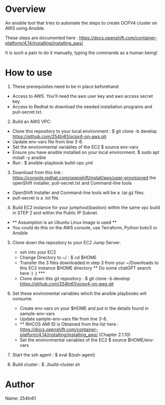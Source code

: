 Overview
========
An ansible tool that tries to automate the steps to create OCPV4 cluster on AWS using Ansible.

These steps are documented here : https://docs.openshift.com/container-platform/4.14/installing/installing_aws/

It is such a pain to do it manually, typing the commands as a human being!

How to use
==========
1. These prerequisites need to be in place beforehand:
  - Access to AWS. You'll need the aws user key and aws access secret key.
  - Access to Redhat to download the needed installation programs and pull-secret.txt.

2. Build an AWS VPC: 
  - Clone this repository to your local environment :  $ git clone -b develop https://github.com/254In61/ocpv4-on-aws.git
  - Update env-vars file from line 3-8.
  - Set the environmental variables of the EC2 $ source env-vars
  - Ensure you have ansible installed on your local environment. $ sudo apt install -y ansible
  - Run : $ ansible-playbook build-vpc.yml

3. Download from this link : https://console.redhat.com/openshift/install/aws/user-provisioned the openShift installer, pull-secret.txt and Command-line tools
  - OpenShift Installer and Command-line tools will be a .tar.gz files.
  - pull-secret is a .txt file.

4. Build EC2 instance for your jumphost(bastion) within the same vpc build in STEP 2 and within the Public IP Subnet. 
  - ** Assumption is an Ubuntu Linux Image is used **
   - You could do this on the AWS console, use Terraform, Python boto3 or Ansible

5. Clone down the repository to your EC2 Jump Server:
   - ssh into your EC2 
   - Change Directory to ~/  : $ cd $HOME 
   - Transfer the 3 files downloaded in step 3 from your ~/Downloads to this EC2 instance $HOME directory ** Do some chatGPT search here :) :) ***
   - Clone down this git repository : $ git clone -b develop https://github.com/254In61/ocpv4-on-aws.git


4. Set these enviromental variables which the ansible playbooks will consume.
   - Create env-vars on your $HOME and put in the details found in sample-env-vars
   - Update sample-env-vars file from line 3-8.
   - ** RHCOS AMI ID is Obtained from the list here : https://docs.openshift.com/container-platform/4.14/installing/installing_aws/ (Chapter 2.1.10)
   - Set the environmental variables of the EC2 $ source $HOME/env-vars

5. Start the ssh agent : $ eval $(ssh-agent)

6. Build cluster : $ ./build-cluster.sh

Author
======
Name: 254In61